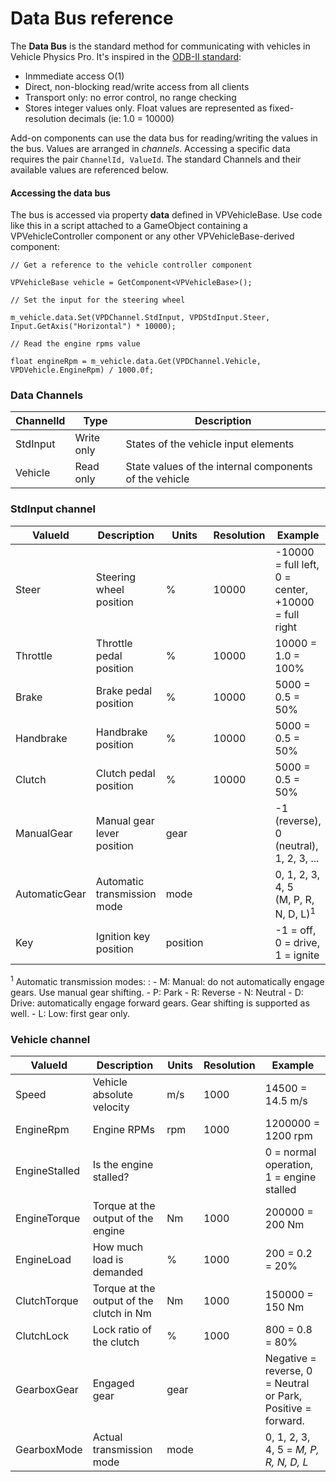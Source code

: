 # Data Bus reference

The **Data Bus** is the standard method for communicating with vehicles in Vehicle Physics Pro. It's
inspired in the [ODB-II standard](http://en.wikipedia.org/wiki/OBD-II_PIDs):

- Inmmediate access O(1)
- Direct, non-blocking read/write access from all clients
- Transport only: no error control, no range checking
- Stores integer values only. Float values are represented as fixed-resolution decimals (ie: 1.0 = 10000)

Add-on components can use the data bus for reading/writing the values in the bus. Values are arranged
in _channels_. Accessing a specific data requires the pair `ChannelId, ValueId`. The standard Channels
and their available values are referenced below.

#### Accessing the data bus

The bus is accessed via property **data** defined in VPVehicleBase. Use code like this in a script
attached to a GameObject containing a VPVehicleController component or any other
VPVehicleBase-derived component:

```
// Get a reference to the vehicle controller component

VPVehicleBase vehicle = GetComponent<VPVehicleBase>();

// Set the input for the steering wheel

m_vehicle.data.Set(VPDChannel.StdInput, VPDStdInput.Steer, Input.GetAxis("Horizontal") * 10000);

// Read the engine rpms value

float engineRpm = m_vehicle.data.Get(VPDChannel.Vehicle, VPDVehicle.EngineRpm) / 1000.0f;
```

### Data Channels

| ChannelId | Type | Description |
| --------- | ---- | ----------- |
| StdInput	| Write only	| States of the vehicle input elements |
| Vehicle	| Read only		| State values of the internal components of the vehicle |

### StdInput channel

| ValueId | Description | Units | Resolution | Example |
| ------- | ----------- | ------| ---------- | ------- |
|Steer			| Steering wheel position	| %		|10000	|-10000 = full left, 0 = center, +10000 = full right
|Throttle		| Throttle pedal position	| %		|10000	|10000 = 1.0 = 100%
|Brake			| Brake pedal position		| %		|10000	|5000 = 0.5 = 50%
|Handbrake		| Handbrake position		| %		|10000	|5000 = 0.5 = 50%
|Clutch			| Clutch pedal position		| %		|10000	|5000 = 0.5 = 50%
|ManualGear		| Manual gear lever position | gear | | -1 (reverse), 0 (neutral), 1, 2, 3, ...
|AutomaticGear	| Automatic transmission mode | mode | | 0, 1, 2, 3, 4, 5<br>(M, P, R, N, D, L)<sup>1</sup>
|Key			| Ignition key position | position | | -1 = off, 0 = drive, 1 = ignite


<sup>1</sup> Automatic transmission modes:
:	- M: Manual: do not automatically engage gears. Use manual gear shifting.
	- P: Park
	- R: Reverse
	- N: Neutral
	- D: Drive: automatically engage forward gears. Gear shifting is supported as well.
	- L: Low: first gear only.

### Vehicle channel

| ValueId | Description | Units | Resolution | Example |
| ------- | ----------- | ------| ---------- | ------- |
|Speed			| Vehicle absolute velocity					| m/s	| 1000	| 14500 = 14.5 m/s
|EngineRpm		| Engine RPMs								| rpm	| 1000	| 1200000 = 1200 rpm
|EngineStalled	| Is the engine stalled? 		 			| 		|       | 0 = normal operation, 1 = engine stalled
|EngineTorque	| Torque at the output of the engine		| Nm	| 1000	| 200000 = 200 Nm
|EngineLoad		| How much load is demanded 				| % 	| 1000	| 200 = 0.2 = 20%
|ClutchTorque	| Torque at the output of the clutch in Nm	| Nm	| 1000	| 150000 = 150 Nm
|ClutchLock		| Lock ratio of the clutch					| %		| 1000	| 800 = 0.8 = 80%
|GearboxGear 	| Engaged gear								| gear	|		| Negative = reverse, 0 = Neutral or Park, Positive = forward.
|GearboxMode	| Actual transmission mode					| mode	|		| 0, 1, 2, 3, 4, 5 = _M, P, R, N, D, L_


